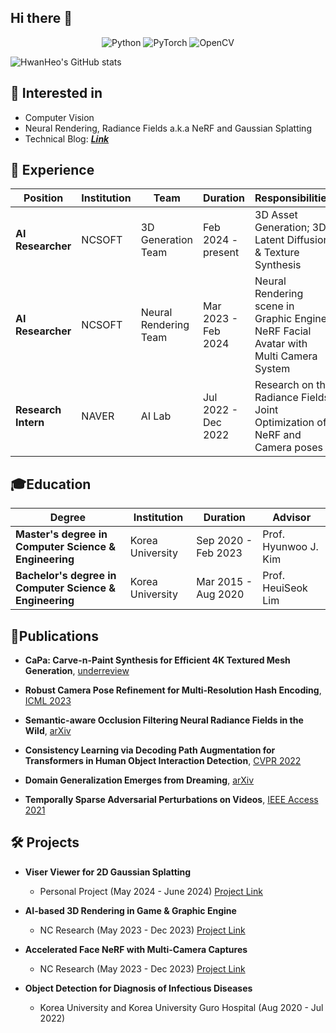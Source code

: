 ## Hi there 👋

<!--
**hwanhuh/hwanhuh** is a ✨ _special_ ✨ repository because its `README.md` (this file) appears on your GitHub profile.

Here are some ideas to get you started:

- 🔭 I’m currently working on ...
- 🌱 I’m currently learning ...
- 👯 I’m looking to collaborate on ...
- 🤔 I’m looking for help with ...
- 💬 Ask me about ...
- 📫 How to reach me: ...
- 😄 Pronouns: ...
- ⚡ Fun fact: ...
-->

<div align="center">
  <!--img src="https://capsule-render.vercel.app/api?type=rounded&height=250&color=gradient&text=Hwan's%20%20Github&reversal=false" alt="imgg"/> </br-->
  <img src="https://img.shields.io/badge/-Python-3776AB?style=flat-square&logo=python&logoColor=white" alt="Python"/>
  <img src="https://img.shields.io/badge/-PyTorch-EE4C2C?style=flat-square&logo=pytorch&logoColor=white" alt="PyTorch"/>
  <img src="https://img.shields.io/badge/OpenCV-%23white.svg?style=flat&logo=opencv&logoColor=white&color=5C3EE8" alt="OpenCV"/>
</div>

![HwanHeo's GitHub stats](https://github-readme-stats.vercel.app/api?username=hwanhuh&show_icons=true&theme=dracula)

## 🧐 Interested in
- Computer Vision
- Neural Rendering, Radiance Fields a.k.a NeRF and Gaussian Splatting
- Technical Blog: <a href="https://hwan-h-heo.github.io/hwan-h-heo.io/blogs/">***Link***</a>


## 💼 Experience 
| Position              | Institution          | Team                   | Duration                | Responsibilities                                  |
|-----------------------|----------------------|------------------------|-------------------------|--------------------------------------------------|
| **AI Researcher** | NCSOFT| 3D Generation Team     | Feb 2024 - present      | 3D Asset Generation; 3D Latent Diffusion & Texture Synthesis |
| **AI Researcher** | NCSOFT | Neural Rendering Team  | Mar 2023 - Feb 2024     | Neural Rendering scene in Graphic Engine; NeRF Facial Avatar with Multi Camera System |
| **Research Intern** | NAVER  | AI Lab      | Jul 2022 - Dec 2022     | Research on the Radiance Fields, Joint Optimization of NeRF and Camera poses |

## 🎓Education
| Degree                                | Institution          | Duration                | Advisor              |
|---------------------------------------|----------------------|-------------------------|----------------------|
| **Master's degree in Computer Science & Engineering** | Korea University       | Sep 2020 - Feb 2023    | Prof. Hyunwoo J. Kim |
| **Bachelor's degree in Computer Science & Engineering** | Korea University       | Mar 2015 - Aug 2020    | Prof. HeuiSeok Lim   |

## 📝Publications
- **CaPa: Carve-n-Paint Synthesis for Efficient 4K Textured Mesh Generation**, [underreview](https://ncsoft.github.io/CaPa/)

- **Robust Camera Pose Refinement for Multi-Resolution Hash Encoding**,  [ICML 2023](https://dl.acm.org/doi/10.5555/3618408.3618936)

- **Semantic-aware Occlusion Filtering Neural Radiance Fields in the Wild**,  [arXiv](https://arxiv.org/abs/2303.03966)

- **Consistency Learning via Decoding Path Augmentation for Transformers in Human Object Interaction Detection**, [CVPR 2022](https://arxiv.org/abs/2204.04836)

- **Domain Generalization Emerges from Dreaming**,  [arXiv](https://arxiv.org/abs/2302.00980)

- **Temporally Sparse Adversarial Perturbations on Videos**,  [IEEE Access 2021](https://ieeexplore.ieee.org/document/9592758)

<!-- 6. **Panoramic Image-to-Image Translation**  [Preprint](https://arxiv.org/abs/2304.04960) -->

## 🛠️ Projects

- **Viser Viewer for 2D Gaussian Splatting** 
  - Personal Project (May 2024 - June 2024) [Project Link](https://github.com/hwanhuh/2D-GS-Viser-Viewer)

- **AI-based 3D Rendering in Game & Graphic Engine**
  - NC Research (May 2023 - Dec 2023)  [Project Link](https://hwan-h-heo.github.io/hwan-h-heo.io/projects/nerf_in_game/)

- **Accelerated Face NeRF with Multi-Camera Captures**
  - NC Research (May 2023 - Dec 2023)  [Project Link](https://hwan-h-heo.github.io/hwan-h-heo.io/projects/face_nerf/)

- **Object Detection for Diagnosis of Infectious Diseases**  
  - Korea University and Korea University Guro Hospital (Aug 2020 - Jul 2022)


